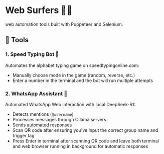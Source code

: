 # Web Surfers 🏄‍♂️

web automation tools built with Puppeteer and Selenium.

## 🎯 Tools

### 1. Speed Typing Bot 🚀
Automates the alphabet typing game on speedtypingonline.com:
- Manually choose mode in the game (random, reverse, etc.)
- Enter a number in the terminal and the bot will run multiple attempts

### 2. WhatsApp Assistant 💬
Automated WhatsApp Web interaction with local DeepSeek-R1:
- Detects mentions (`@username`)
- Processes messages through Ollama servers
- Sends automated responses
- Scan QR code after ensuring you've input the correct group name and trigger tag
- Press Enter in terminal after scanning QR code and leave both terminal and web browser running in background for automatic responses

